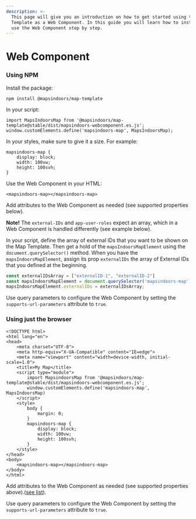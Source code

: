 ```yaml
---
description: >-
  This page will give you an introduction on how to get started using the Map
  Template as a Web Component. In this guide you will learn how to install and
  use the Web Component step by step.
---
```


# Web Component

### Using NPM

Install the package:

`npm install @mapsindoors/map-template`

In your script:

```
import MapsIndoorsMap from '@mapsindoors/map-template@stable/dist/mapsindoors-webcomponent.es.js';
window.customElements.define('mapsindoors-map', MapsIndoorsMap);
```

In your styles, make sure to give it a size. For example:

```
mapsindoors-map {
    display: block;
    width: 100vw;
    height: 100svh;
}
```

Use the Web Component in your HTML:

```
<mapsindoors-map></mapsindoors-map>
```

Add attributes to the Web Component as needed (see supported properties below).

**Note!** The `external-IDs` and `app-user-roles` expect an array, which in a Web Component is handled differently (see example below).

In your script, define the array of external IDs that you want to be shown on the Map Template. Then get a hold of the `mapsIndoorsMapElement` using the `document.querySelector()` method. When you have the `mapsIndoorsMapElement`, assign its prop `externalIDs` the array of External IDs that you defined at the beginning.

```javascript
const externalIDsArray = ["externalID-1", "externalID-2"]
const mapsIndoorsMapElement = document.querySelector('mapsindoors-map')
mapsIndoorsMapElement.externalIDs = externalIDsArray;
```

Use query parameters to configure the Web Component by setting the `supports-url-parameters` attribute to `true`.

### Using just the browser

```
<!DOCTYPE html>
<html lang="en">
<head>
    <meta charset="UTF-8">
    <meta http-equiv="X-UA-Compatible" content="IE=edge">
    <meta name="viewport" content="width=device-width, initial-scale=1.0">
    <title>My Map</title>
    <script type="module">
        import MapsindoorsMap from '@mapsindoors/map-template@stable/dist/mapsindoors-webcomponent.es.js';
        window.customElements.define('mapsindoors-map', MapsIndoorsMap)
    </script>
    <style>
        body {
            margin: 0;
        }
        mapsindoors-map {
            display: block;
            width: 100vw;
            height: 100svh;
        }
    </style>
</head>
<body>
    <mapsindoors-map></mapsindoors-map>
</body>
</html>
```

Add attributes to the Web Component as needed (see supported properties above).([see list](broken-reference)).

Use query parameters to configure the Web Component by setting the `supports-url-parameters` attribute to `true`.
